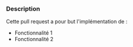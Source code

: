 <!--
## Liste des vérifications et actions 🚨
Merci de prendre le temps de lire les [directives pour contribuer](../CONTRIBUTING.md) pour ce projet.
- Définir le label en **notify** si cette pull request est associée à une tâche **Clickup**
- Définir les "reviewers" : **KevinBacas** et **pierretusseau**
- Définir la personne assignée à cette pull request
-->

### Description

Cette pull request a pour but l'implémentation de :

- Fonctionnalité 1
- Fonctionnalité 2
